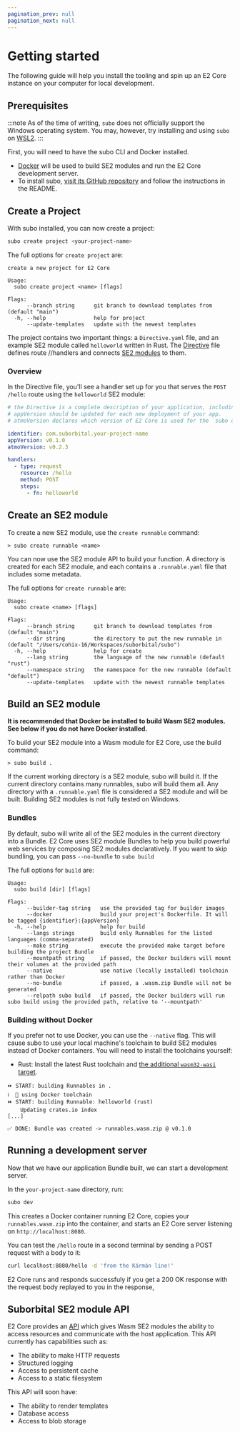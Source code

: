 ```yaml
---
pagination_prev: null
pagination_next: null
---
```


# Getting started

The following guide will help you install the tooling and spin up an E2 Core instance on your computer for local development.

## Prerequisites

:::note
As of the time of writing, `subo` does not officially support the Windows operating system. You may, however, try installing and using `subo` on [WSL2](https://docs.microsoft.com/en-us/windows/wsl/about#what-is-wsl-2).
:::

First, you will need to have the subo CLI and Docker installed.

- [Docker](https://www.docker.com/get-started) will be used to build SE2 modules and run the E2 Core development server.
- To install subo, [visit its GitHub repository](https://github.com/suborbital/subo) and follow the instructions in the README.

## Create a Project

With subo installed, you can now create a project:

```sh
subo create project <your-project-name>
```
The full options for `create project` are:

```no-copy
create a new project for E2 Core 

Usage:
  subo create project <name> [flags]

Flags:
      --branch string      git branch to download templates from (default "main")
  -h, --help               help for project
      --update-templates   update with the newest templates
```

The project contains two important things: a `Directive.yaml` file, and an example SE2 module called `helloworld` written in Rust. The [Directive](./concepts/the-directive.md) file defines route //handlers and connects [SE2 modules](./concepts/se2-modules.md) to them.

### Overview

In the Directive file, you'll see a handler set up for you that
serves the `POST /hello` route using the `helloworld` SE2 module:

```yaml
# the Directive is a complete description of your application, including all of its business logic.
# appVersion should be updated for each new deployment of your app.
# atmoVersion declares which version of E2 Core is used for the `subo dev` command.

identifier: com.suborbital.your-project-name
appVersion: v0.1.0
atmoVersion: v0.2.3

handlers:
  - type: request
    resource: /hello
    method: POST
    steps:
      - fn: helloworld
```

## Create an SE2 module

To create a new SE2 module, use the `create runnable` command:

```console
> subo create runnable <name>
```

 You can now use the SE2 module API to build your function. A directory is created for each SE2 module, and each contains a `.runnable.yaml` file that includes some metadata.

The full options for `create runnable` are:

```no-copy
Usage:
  subo create <name> [flags]

Flags:
      --branch string      git branch to download templates from (default "main")
      --dir string         the directory to put the new runnable in (default "/Users/cohix-16/Workspaces/suborbital/subo")
  -h, --help               help for create
      --lang string        the language of the new runnable (default "rust")
      --namespace string   the namespace for the new runnable (default "default")
      --update-templates   update with the newest runnable templates
```

## Build an SE2 module

**It is recommended that Docker be installed to build Wasm SE2 modules. See below if you do not have Docker installed.**

To build your SE2 module into a Wasm module for E2 Core, use the build command:

```console
> subo build .
```

If the current working directory is a SE2 module, subo will build it. If the current directory contains many runnables, subo will build them all. Any directory with a `.runnable.yaml` file is considered a SE2 module and will be built. Building SE2 modules is not fully tested on Windows.

### Bundles

By default, subo will write all of the SE2 modules in the current directory into a Bundle. E2 Core uses SE2 module Bundles to help you build powerful web services by composing SE2 modules declaratively. If you want to skip bundling, you can pass `--no-bundle` to `subo build`

The full options for `build` are:

```no-copy
Usage:
  subo build [dir] [flags]

Flags:
      --builder-tag string   use the provided tag for builder images
      --docker               build your project's Dockerfile. It will be tagged {identifier}:{appVersion}
  -h, --help                 help for build
      --langs strings        build only Runnables for the listed languages (comma-separated)
      --make string          execute the provided make target before building the project Bundle
      --mountpath string     if passed, the Docker builders will mount their volumes at the provided path
      --native               use native (locally installed) toolchain rather than Docker
      --no-bundle            if passed, a .wasm.zip Bundle will not be generated
      --relpath subo build   if passed, the Docker builders will run subo build using the provided path, relative to '--mountpath'
```

### Building without Docker

If you prefer not to use Docker, you can use the `--native` flag. This will cause subo to use your local machine's toolchain to build SE2 modules instead of Docker containers. You will need to install the toolchains yourself:

- Rust: Install the latest Rust toolchain and [the additional `wasm32-wasi` target](https://bytecodealliance.github.io/cargo-wasi/steps.html#managing-the-wasm32-wasi-target).

```no-copy
⏩ START: building Runnables in .
ℹ️  🐳 using Docker toolchain
⏩ START: building Runnable: helloworld (rust)
    Updating crates.io index
[...]

✅ DONE: Bundle was created -> runnables.wasm.zip @ v0.1.0
```

## Running a development server

Now that we have our application Bundle built, we can start a development server.

In the `your-project-name` directory, run:

```bash
subo dev
```

This creates a Docker container running E2 Core, copies your `runnables.wasm.zip` into
the container, and starts an E2 Core server listening on `http://localhost:8080`.

You can test the `/hello` route in a second terminal by sending a POST request
with a body to it:

```bash
curl localhost:8080/hello -d 'from the Kármán line!'
```

E2 Core runs and responds successfuly if you get a 200 OK response with the request body replayed to you in the response,

## Suborbital SE2 module API

E2 Core provides an [API](docs/e2core/e2core-api/introduction) which gives Wasm SE2 modules the ability to access resources and communicate with the host application. This API currently has capabilities such as:

- The ability to make HTTP requests
- Structured logging
- Access to persistent cache
- Access to a static filesystem

This API will soon have:

- The ability to render templates
- Database access
- Access to blob storage
